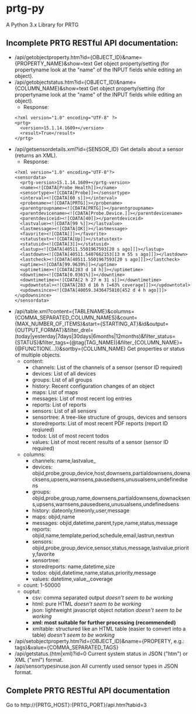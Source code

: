 # prtg-py
A Python 3.x Library for PRTG

## Incomplete PRTG RESTful API documentation:
* /api/getobjectproperty.htm?id={OBJECT_ID}&name={PROPERTY_NAME}&show=text
    Get object property/setting (for propertyname look at the "name" of the INPUT fields while editing an object).
* /api/getobjectstatus.htm?id={OBJECT_ID}&name={COLUMN_NAME}&show=text
    Get object property/setting (for propertyname look at the "name" of the INPUT fields while editing an object).
    * Response:
    ```
    <?xml version="1.0" encoding="UTF-8" ?>
    <prtg>
      <version>15.1.14.1609+</version>
      <result>True</result>
    </prtg>
    ```
* /api/getsensordetails.xml?id={SENSOR_ID}
    Get details about a sensor (returns an XML).
    * Response:
    ```
    <?xml version="1.0" encoding="UTF-8"?>
    <sensordata>
      <prtg-version>15.1.14.1609+</prtg-version>
      <name><![CDATA[Probe Health]]></name>
      <sensortype><![CDATA[Probe]]></sensortype>
      <interval><![CDATA[60 s]]></interval>
      <probename><![CDATA[PRTG]]></probename>
      <parentgroupname><![CDATA[PRTG]]></parentgroupname>
      <parentdevicename><![CDATA[Probe.Device.]]></parentdevicename>
      <parentdeviceid><![CDATA[40]]></parentdeviceid>
      <lastvalue><![CDATA[99 %]]></lastvalue>
      <lastmessage><![CDATA[OK]]></lastmessage>
      <favorite><![CDATA[]]></favorite>
      <statustext><![CDATA[Up]]></statustext>
      <statusid><![CDATA[3]]></statusid>
      <lastup><![CDATA[40511.5501967593[20 s ago]]]></lastup>
      <lastdown><![CDATA[40511.5407662153[13 m 55 s ago]]]></lastdown>
      <lastcheck><![CDATA[40511.5501967593[20 s ago]]]></lastcheck>
      <uptime><![CDATA[99.9639%]]></uptime>
      <uptimetime><![CDATA[283 d 14 h]]></uptimetime>
      <downtime><![CDATA[0.0361%]]></downtime>
      <downtimetime><![CDATA[2 h 27 m 31 s]]></downtimetime>
      <updowntotal><![CDATA[283 d 16 h [=63% coverage]]]></updowntotal>
      <updownsince><![CDATA[40059.3436475810[452 d 4 h ago]]]></updownsince>
    </sensordata>
    ```
* /api/table.xml?content={TABLENAME}&columns={COMMA_SEPARATED_COLUMN_NAMES}&count={MAX_NUMBER_OF_ITEMS}&start={STARTING_AT}&id&output={OUTPUT_FORMAT}&filter_drel=(today|yesterday|7days|30days|6months|12months)&filter_status={STATUS}&filter_tags={@tag(TAG_NAME)}&filter_{COLUMN_NAME}={@FUNCTION(...)}&sortby={COLUMN_NAME}
    Get properties or status of multiple objects.
    * content:
        * channels: List of the channels of a sensor (sensor ID required)
        * devices: List of all devices
        * groups: List of all groups
        * history: Recent configuration changes of an object
        * maps: List of maps
        * messages: List of most recent log entries
        * reports: List of reports
        * sensors: List of all sensors
        * sensortree: A tree-like structure of groups, devices and sensors
        * storedreports: List of most recent PDF reports (report ID reqiured)
        * todos: List of most recent todos
        * values: List of most recent results of a sensor (sensor ID required)
    * columns:
        * channels: name,lastvalue_
        * devices: objid,probe,group,device,host,downsens,partialdownsens,downacksens,upsens,warnsens,pausedsens,unusualsens,undefinedsens
        * groups: objid,probe,group,name,downsens,partialdownsens,downacksens,upsens,warnsens,pausedsens,unusualsens,undefinedsens
        * history: dateonly,timeonly,user,message
        * maps: objid,name
        * messages: objid,datetime,parent,type,name,status,message
        * reports: objid,name,template,period,schedule,email,lastrun,nextrun
        * sensors: objid,probe,group,device,sensor,status,message,lastvalue,priority,favorite
        * sensortree:
        * storedreports: name,datetime,size
        * todos: objid,datetime,name,status,priority,message
        * values: datetime,value_,coverage
    * count: 1-50000
    * ouptut:
        * csv: comma separated output _doesn't seem to be working_
        * html: pure HTML _doesn't seem to be working_
        * json: lightweight javascript object notation _doesn't seem to be working_
        * **xml: most suitable for further processing (recommended)**
        * xmltable: structured like an HTML table (easier to convert into a table) _doesn't seem to be working_
* /api/setobjectproperty.htm?id={OBJECT_ID}&name={PROPERTY, e.g.: tags}&value={COMMA_SEPARATED_TAGS}
* /api/getstatus.(htm|xml)?id=0
    Current system status in JSON ("htm") or XML ("xml") format.
* /api/sensortypesinuse.json
    All currently used sensor types in JSON format.

## Complete PRTG RESTful API documentation
Go to http://{PRTG_HOST}:{PRTG_PORT}/api.htm?tabid=3
